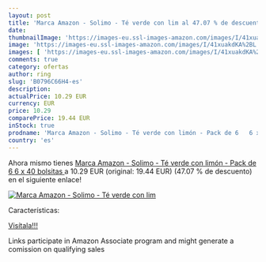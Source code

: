 ```yaml
---
layout: post
title: 'Marca Amazon - Solimo - Té verde con lim al 47.07 % de descuento'
date: 
thumbnailImage: 'https://images-eu.ssl-images-amazon.com/images/I/41xuakdKA%2BL._SL200_.jpg'
image: 'https://images-eu.ssl-images-amazon.com/images/I/41xuakdKA%2BL._SL200_.jpg'
images: [ 'https://images-eu.ssl-images-amazon.com/images/I/41xuakdKA%2BL._SL200_.jpg' ]
comments: true
category: ofertas
author: ring
slug: 'B0796C66H4-es'
description:
actualPrice: 10.29 EUR
currency: EUR
price: 10.29
comparePrice: 19.44 EUR
inStock: true
prodname: 'Marca Amazon - Solimo - Té verde con limón - Pack de 6   6 x 40 bolsitas '
country: 'es'
---
```


Ahora mismo tienes [Marca Amazon - Solimo - Té verde con limón - Pack de 6   6 x 40 bolsitas ](https://www.amazon.es/dp/B0796C66H4/?tag=tolees-21) a 10.29 EUR (original: 19.44 EUR) (47.07 %  de descuento) en el siguiente enlace!

[![Marca Amazon - Solimo - Té verde con lim](https://images-eu.ssl-images-amazon.com/images/I/41xuakdKA%2BL._SL200_.jpg)](https://www.amazon.es/dp/B0796C66H4/?tag=tolees-21)

Características:


[Visítala!!!](https://www.amazon.es/dp/B0796C66H4/?tag=tolees-21)

Links participate in Amazon Associate program and might generate a comission on qualifying sales
